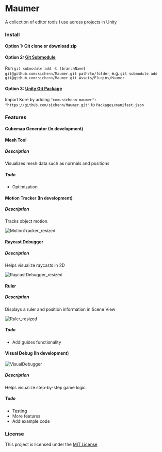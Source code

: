 # Maumer
A collection of editor tools I use across projects in Unity

### Install
#### Option 1: Git clone or download zip
#### Option 2: [Git Submodule](https://git-scm.com/book/en/v2/Git-Tools-Submodules)
Run `git submodule add -b [branchName] git@github.com:sichenn/Maumer.git path/to/folder`, 
e.g. `git submodule add git@github.com:sichenn/Maumer.git Assets/Plugins/Maumer`
#### Option 3: [Unity Git Package](https://neogeek.dev/creating-custom-packages-for-unity-2018.3/)
Import Kore by adding `"com.sichenn.maumer": "https://github.com/sichenn/Maumer.git"` to `Packages/manifest.json`

### Features
#### Cubemap Generator (In development)

#### Mesh Tool
##### Description
Visualizes mesh data such as normals and positions
##### Todo
* Optimization.

#### Motion Tracker (In development)
##### Description
Tracks object motion. 

![MotionTracker_resized](https://user-images.githubusercontent.com/20757517/54280265-480ea700-4554-11e9-8418-e6005fe7a214.gif)

#### Raycast Debugger
##### Description
Helps visualize raycasts in 2D

![RaycastDebugger_resized](https://user-images.githubusercontent.com/20757517/54280327-6e344700-4554-11e9-94e1-5bb153aa7205.gif)

#### Ruler
##### Description
Displays a ruler and position information in Scene View

![Ruler_resized](https://user-images.githubusercontent.com/20757517/54280532-f9154180-4554-11e9-8704-cdb6b9794b18.gif)

##### Todo
* Add guides functionality

#### Visual Debug (In development)
![VisualDebugger](https://user-images.githubusercontent.com/20757517/62638415-fe45b380-b96f-11e9-8bf2-f9cea4413bd4.gif)

##### Description
Helps visualize step-by-step game logic.

##### Todo
* Testing
* More features
* Add example code

### License

This project is licensed under the [MIT License](LICENSE)
